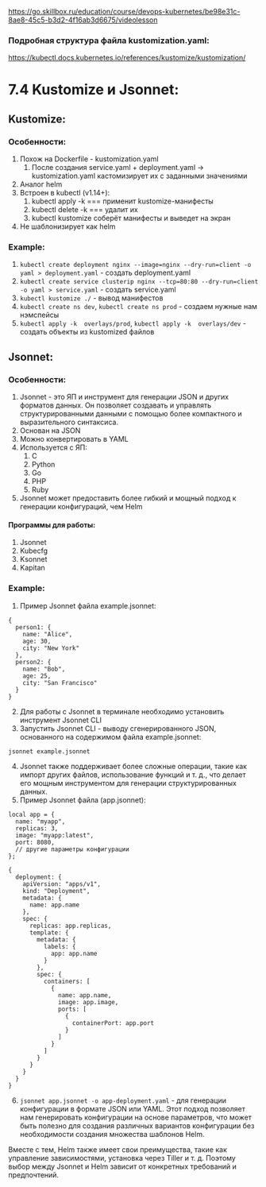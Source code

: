 https://go.skillbox.ru/education/course/devops-kubernetes/be98e31c-8ae8-45c5-b3d2-4f16ab3d6675/videolesson

### Подробная структура файла kustomization.yaml:
https://kubectl.docs.kubernetes.io/references/kustomize/kustomization/

# 7.4 Kustomize и Jsonnet:
## Kustomize:
### Особенности:
1. Похож на Dockerfile - kustomization.yaml
    1. После создания service.yaml + deployment.yaml -> kustomization.yaml кастомизирует их с заданными значениями
2. Аналог helm
3. Встроен в kubectl (v1.14+):
    1. kubectl apply -k === применит kustomize-манифесты
    2. kubectl delete -k === удалит их
    3. kubectl kustomize соберёт манифесты и выведет на экран
4. Не шаблонизирует как helm

### Example:
1. `kubectl create deployment nginx --image=nginx --dry-run=client -o yaml > deployment.yaml` - создать deployment.yaml
2. `kubectl create service clusterip nginx --tcp=80:80 --dry-run=client -o yaml > service.yaml` - создать service.yaml
3. `kubectl kustomize ./` - вывод манифестов
4. `kubectl create ns dev`, `kubectl create ns prod` - создаем нужные нам нэмспейсы
5. `kubectl apply -k  overlays/prod`, `kubectl apply -k  overlays/dev` - создать объекты из kustomized файлов


## Jsonnet:
### Особенности:
1. Jsonnet - это ЯП и инструмент для генерации JSON и других форматов данных. Он позволяет создавать и управлять структурированными данными с помощью более компактного и выразительного синтаксиса.
2. Основан на JSON
3. Можно конвертировать в YAML
4. Используется с ЯП:
    1. C
    2. Python
    3. Go
    4. PHP
    5. Ruby
5. Jsonnet может предоставить более гибкий и мощный подход к генерации конфигураций, чем Helm

#### Программы для работы:
1. Jsonnet
2. Kubecfg
3. Ksonnet
4. Kapitan

### Example:
1. Пример Jsonnet файла example.jsonnet:
```
{
  person1: {
    name: "Alice",
    age: 30,
    city: "New York"
  },
  person2: {
    name: "Bob",
    age: 25,
    city: "San Francisco"
  }
}
```
2. Для работы с Jsonnet в терминале необходимо установить инструмент Jsonnet CLI
3. Запустить Jsonnet CLI - выводу сгенерированного JSON, основанного на содержимом файла example.jsonnet:
```
jsonnet example.jsonnet
```
4. Jsonnet также поддерживает более сложные операции, такие как импорт других файлов, использование функций и т. д., что делает его мощным инструментом для генерации структурированных данных.
5. Пример Jsonnet файла (app.jsonnet):
```
local app = {
  name: "myapp",
  replicas: 3,
  image: "myapp:latest",
  port: 8080,
  // другие параметры конфигурации
};

{
  deployment: {
    apiVersion: "apps/v1",
    kind: "Deployment",
    metadata: {
      name: app.name
    },
    spec: {
      replicas: app.replicas,
      template: {
        metadata: {
          labels: {
            app: app.name
          }
        },
        spec: {
          containers: [
            {
              name: app.name,
              image: app.image,
              ports: [
                {
                  containerPort: app.port
                }
              ]
            }
          ]
        }
      }
    }
  }
}
```
6. `jsonnet app.jsonnet -o app-deployment.yaml` - для генерации конфигурации в формате JSON или YAML.
Этот подход позволяет нам генерировать конфигурации на основе параметров, что может быть полезно для создания различных вариантов конфигурации без необходимости создания множества шаблонов Helm.

Вместе с тем, Helm также имеет свои преимущества, такие как управление зависимостями, установка через Tiller и т. д. Поэтому выбор между Jsonnet и Helm зависит от конкретных требований и предпочтений.